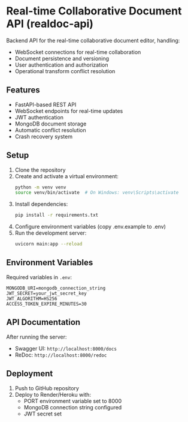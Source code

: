 # Real-time Collaborative Document API (realdoc-api)

Backend API for the real-time collaborative document editor, handling:
- WebSocket connections for real-time collaboration
- Document persistence and versioning
- User authentication and authorization
- Operational transform conflict resolution

## Features

- FastAPI-based REST API
- WebSocket endpoints for real-time updates
- JWT authentication
- MongoDB document storage
- Automatic conflict resolution
- Crash recovery system

## Setup

1. Clone the repository
2. Create and activate a virtual environment:
   ```bash
   python -m venv venv
   source venv/bin/activate  # On Windows: venv\Scripts\activate
   ```
3. Install dependencies:
   ```bash
   pip install -r requirements.txt
   ```
4. Configure environment variables (copy .env.example to .env)
5. Run the development server:
   ```bash
   uvicorn main:app --reload
   ```

## Environment Variables

Required variables in `.env`:
```
MONGODB_URI=mongodb_connection_string
JWT_SECRET=your_jwt_secret_key
JWT_ALGORITHM=HS256
ACCESS_TOKEN_EXPIRE_MINUTES=30
```

## API Documentation

After running the server:
- Swagger UI: `http://localhost:8000/docs`
- ReDoc: `http://localhost:8000/redoc`

## Deployment

1. Push to GitHub repository
2. Deploy to Render/Heroku with:
   - PORT environment variable set to 8000
   - MongoDB connection string configured
   - JWT secret set

